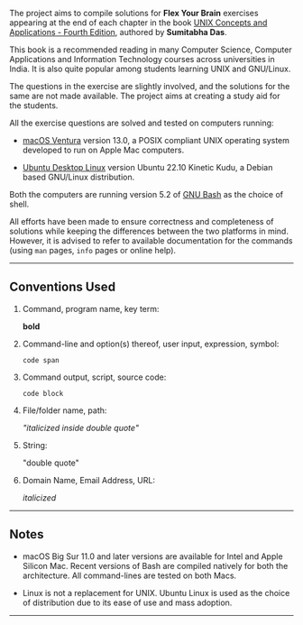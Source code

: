 The project aims to compile solutions for **Flex Your Brain** exercises appearing at the end of each chapter in the book [UNIX Concepts and Applications - Fourth Edition][book], authored by **Sumitabha Das**.

This book is a recommended reading in many Computer Science, Computer Applications and Information Technology courses across universities in India. It is also quite popular among students learning UNIX and GNU/Linux.

The questions in the exercise are slightly involved, and the solutions for the same are not made available. The project aims at creating a study aid for the students.

All the exercise questions are solved and tested on computers running:

-   [macOS Ventura][macOS] version 13.0, a POSIX compliant UNIX operating system developed to run on Apple Mac computers.

-   [Ubuntu Desktop Linux][ubuntu] version Ubuntu 22.10 Kinetic Kudu, a Debian based GNU/Linux distribution.

Both the computers are running version 5.2 of [GNU Bash][bash] as the choice of shell.

All efforts have been made to ensure correctness and completeness of solutions while keeping the differences between the two platforms in mind. However, it is advised to refer to available documentation for the commands (using `man` pages, `info` pages or online help).

---

## Conventions Used

1. Command, program name, key term:

    **bold**

2. Command-line and option(s) thereof, user input, expression, symbol:

    `code span`

3. Command output, script, source code:

    ```
    code block
    ```

4. File/folder name, path:

    _"italicized inside double quote"_

5. String:

    "double quote"

6. Domain Name, Email Address, URL:

    _italicized_

---

## Notes

-   macOS Big Sur 11.0 and later versions are available for Intel and Apple Silicon Mac. Recent versions of Bash are compiled natively for both the architecture. All command-lines are tested on both Macs.

-   Linux is not a replacement for UNIX. Ubuntu Linux is used as the choice of distribution due to its ease of use and mass adoption.

---

[book]:     http://mhhe.com/das/uca/
[macOS]:    https://www.apple.com/macos/
[ubuntu]:   https://ubuntu.com/download/desktop/
[bash]:     https://www.gnu.org/software/bash/
